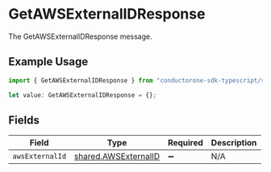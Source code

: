 # GetAWSExternalIDResponse

The GetAWSExternalIDResponse message.

## Example Usage

```typescript
import { GetAWSExternalIDResponse } from "conductorone-sdk-typescript/sdk/models/shared";

let value: GetAWSExternalIDResponse = {};
```

## Fields

| Field                                                               | Type                                                                | Required                                                            | Description                                                         |
| ------------------------------------------------------------------- | ------------------------------------------------------------------- | ------------------------------------------------------------------- | ------------------------------------------------------------------- |
| `awsExternalId`                                                     | [shared.AWSExternalID](../../../sdk/models/shared/awsexternalid.md) | :heavy_minus_sign:                                                  | N/A                                                                 |